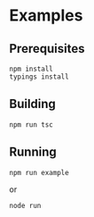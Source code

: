 # Examples

## Prerequisites

```
npm install
typings install
```

## Building

```
npm run tsc
```

## Running

```
npm run example
```

or 

```
node run
```